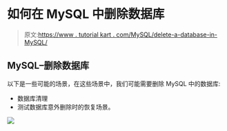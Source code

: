 # 如何在 MySQL 中删除数据库

> 原文:[https://www . tutorial kart . com/MySQL/delete-a-database-in-MySQL/](https://www.tutorialkart.com/mysql/delete-a-database-in-mysql/)

## MySQL–删除数据库

以下是一些可能的场景，在这些场景中，我们可能需要删除 MySQL 中的数据库:

*   数据库清理
*   测试数据库意外删除时的恢复场景。

[![](../Images/925da31b32d6bc3827932f6c8afb11bb.png)](https://www.tutorialkart.com/)